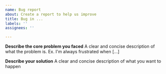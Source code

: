 ```yaml
---
name: Bug report
about: Create a report to help us improve
title: Bug in ...
labels: ''
assignees: ''

---
```


**Describe the core problem you faced**
A clear and concise description of what the problem is. Ex. I'm always frustrated when [...]

**Describe your solution**
A clear and concise description of what you want to happen
